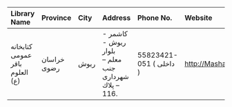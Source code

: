 | Library Name                   | Province    | City   | Address                                                                | Phone No.               | Website            |
|:-------------------------------|:------------|:-------|:-----------------------------------------------------------------------|:------------------------|:-------------------|
| كتابخانه عمومی باقر العلوم (ع) | خراسان رضوی | ریوش   | کاشمر - ریوش - بلوار معلم – جنب شهرداری – پلاك 116.                    | 55823421-051 ( داخلی  ) | http://Mashadpl.ir |